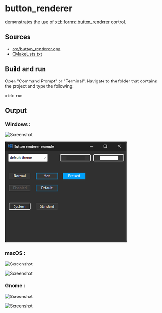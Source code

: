 # button_renderer

demonstrates the use of [xtd::forms::button_renderer](https://gammasoft71.github.io/xtd/reference_guides/latest/classxtd_1_1forms_1_1button__renderer.html) control.

## Sources

* [src/button_renderer.cpp](src/button_renderer.cpp)
* [CMakeLists.txt](CMakeLists.txt)

## Build and run

Open "Command Prompt" or "Terminal". Navigate to the folder that contains the project and type the following:

```shell
xtdc run
```

## Output

### Windows :

![Screenshot](../../../../docs/pictures/examples/button_renderer_w.png)

![Screenshot](../../../../docs/pictures/examples/button_renderer_wd.png)

### macOS :

![Screenshot](../../../../docs/pictures/examples/button_renderer_m.png)

![Screenshot](../../../../docs/pictures/examples/button_renderer_md.png)

### Gnome :

![Screenshot](../../../../docs/pictures/examples/button_renderer_g.png)

![Screenshot](../../../../docs/pictures/examples/button_renderer_gd.png)
